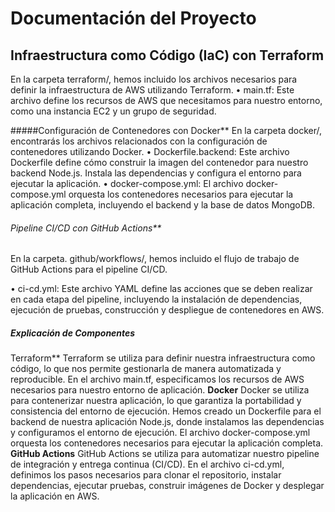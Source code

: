 # Documentación del Proyecto
##  Infraestructura como Código (IaC) con Terraform

En la carpeta terraform/, hemos incluido los archivos necesarios para definir la infraestructura de AWS utilizando Terraform.
•	main.tf: Este archivo define los recursos de AWS que necesitamos para nuestro entorno, como una instancia EC2 y un grupo de seguridad.

#####Configuración de Contenedores con Docker**
En la carpeta docker/, encontrarás los archivos relacionados con la configuración de contenedores utilizando Docker.
•	Dockerfile.backend: Este archivo Dockerfile define cómo construir la imagen del contenedor para nuestro backend Node.js. Instala las dependencias y configura el entorno para ejecutar la aplicación.
•	docker-compose.yml: El archivo docker-compose.yml orquesta los contenedores necesarios para ejecutar la aplicación completa, incluyendo el backend y la base de datos MongoDB.

###### Pipeline CI/CD con GitHub Actions**
En la carpeta. github/workflows/, hemos incluido el flujo de trabajo de GitHub Actions para el pipeline CI/CD.

•	ci-cd.yml: Este archivo YAML define las acciones que se deben realizar en cada etapa del pipeline, incluyendo la instalación de dependencias, ejecución de pruebas, construcción y despliegue de contenedores en AWS.

##### Explicación de Componentes
Terraform**
Terraform se utiliza para definir nuestra infraestructura como código, lo que nos permite gestionarla de manera automatizada y reproducible. En el archivo main.tf, especificamos los recursos de AWS necesarios para nuestro entorno de aplicación.
**Docker**
Docker se utiliza para contenerizar nuestra aplicación, lo que garantiza la portabilidad y consistencia del entorno de ejecución. Hemos creado un Dockerfile para el backend de nuestra aplicación Node.js, donde instalamos las dependencias y configuramos el entorno de ejecución. El archivo docker-compose.yml orquesta los contenedores necesarios para ejecutar la aplicación completa.
**GitHub Actions**
GitHub Actions se utiliza para automatizar nuestro pipeline de integración y entrega continua (CI/CD). En el archivo ci-cd.yml, definimos los pasos necesarios para clonar el repositorio, instalar dependencias, ejecutar pruebas, construir imágenes de Docker y desplegar la aplicación en AWS.
